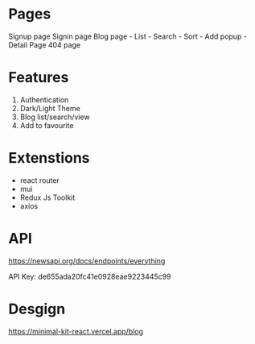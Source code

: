 # Pages
Signup page
Signin page
Blog page
    - List
    - Search
    - Sort
    - Add popup
    - Detail Page
404 page

# Features
1. Authentication
2. Dark/Light Theme
3. Blog list/search/view
4. Add to favourite

# Extenstions
- react router
- mui
- Redux Js Toolkit
- axios


# API 

https://newsapi.org/docs/endpoints/everything

API Key: de655ada20fc41e0928eae9223445c99


# Desgign

https://minimal-kit-react.vercel.app/blog